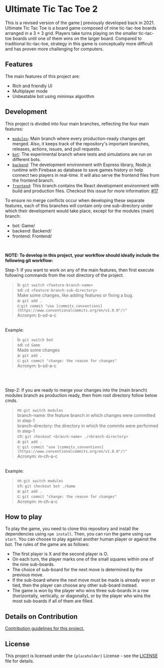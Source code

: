 # Ultimate Tic Tac Toe 2

This is a revised version of the game [I](https://github.com/PBJI) previously developed back in 2021. Ultimate Tic Tac Toe is a board game composed of nine tic-tac-toe boards arranged in a 3 × 3 grid. Players take turns playing on the smaller tic-tac-toe boards until one of them wins on the larger board. Compared to traditional tic-tac-toe, strategy in this game is conceptually more difficult and has proven more challenging for computers.

## Features

The main features of this project are:

- Rich and friendly UI
- Multiplayer mode
- Unbeatable bot using minimax algorithm

## Development 
<!-- Hi, owner you should keep updating this section after major or minor change -->
<!-- 
  What will be considered a major or minor change? 
  A minor change would introduce a feature addition and a major change would introduce a breaking change.
  Where older versions of the application would not be compatible with the new one.
  
  In our case for example, a major change would be to re-design the data model in the database application.
  Or re-develop the application with other tech stack.
  This change will render front-end or back-end partially or in rare case completely non-functional.
  Hence README.md should notify the contributors about these changes, especially Major ones.

  For example if in future the (contributors) decide to change the applications database management system from Firebase to MongoDB,
  then the README.md should reflect that decision and an issue must be referred for the same.
-->

This project is divided into four main branches, reflecting the four main features:

- [`modules`](https://github.com/PBJI/ultimate-tic-tac-toe-2/tree/modules): Main branch where every production-ready changes get merged. Also, it keeps track of the repository's important branches, releases, actions, issues, and pull requests.
- [`bot`](https://github.com/PBJI/ultimate-tic-tac-toe-2/tree/bot): The experimental branch where tests and simulations are run on different bots.
- [`backend`](): The development environment with Express library, Node.js runtime with Firebase as database to save games history or help connect two players in real-time. It will also serve the frontend files from the frontend branch.
- [`frontend`](): This branch contains the React development environment with build and production files. Checkout this issue for more information: [#17](https://github.com/PBJI/ultimate-tic-tac-toe-2/issues/17)

To ensure no merge conflicts occur when developing these separate features, each of this branches will contain only one sub-directory under which their development would take place, except for the modules (main) branch:
- bot: Game/
- backend: Backend/
- frontend: Frontend/
<br>

**NOTE: To develop in this project, your workflow should ideally include the following git workflow:**

Step-1: If you want to work on any of the main features, then first execute following commands from the root directory of the project.
> b: ```git switch <feature-branch-name>```<br>
> sd: ```cd <feature-branch-sub-directory>```<br>
Make some changes, like adding features or fixing a bug.<br>
> a: ```git add .```<br>
> c:```git commit "use [commits_conventions](https://www.conventionalcommits.org/en/v1.0.0"/)"```<br>
> Acronym: b-sd-a-c<br>

<br>
Example:

> b: ```git switch bot```<br>
> sd: ```cd Game```<br>
> Made some changes<br>
> a: ```git add .```<br>
> c: ```git commit "change: the reason for changes"```<br>
> Acronym: b-sd-a-c <br>

<br><br>

Step-2: If you are ready to merge your changes into the (main branch) modules branch as production ready, then from root directory follow below cmds.
> m: ```git switch modules```<br>
> branch-name: the feature branch in which changes were committed in step-1 <br>
> branch-directory: the directory in which the commits were performed in step-1<br>
> ch: ```git checkout <branch-name> ./<branch-directory>```<br>
> a: ```git add .```<br>
> c: ```git commit "use [commits_conventions](https://www.conventionalcommits.org/en/v1.0.0"/)"```<br>
> Acronym: m-ch-a-c <br>

<br>
Example:

> m: ```git switch modules```<br>
> ch: ```git checkout bot ./Game ```<br>
> a: ```git add .```<br>
> c: ```git commit "change: the reason for changes"```<br>
> Acronym: m-ch-a-c

## How to play

To play the game, you need to clone this repository and install the dependencies using `npm install`. Then, you can run the game using `npm start`. You can choose to play against another human player or against the bot. The rules of the game are as follows:

- The first player is X and the second player is O.
- On each turn, the player marks one of the small squares within one of the nine sub-boards.
- The choice of sub-board for the next move is determined by the previous move.
- If the sub-board where the next move must be made is already won or tied, then the player can choose any other sub-board instead.
- The game is won by the player who wins three sub-boards in a row (horizontally, vertically, or diagonally), or by the player who wins the most sub-boards if all of them are filled.

## Details on Contribution

[Contribution guidelines for this project.](./contributors.md)

## License

This project is licensed under the `{placeholder}` License - see the [LICENSE](^1^) file for details.

<!-- (^1^): Input link to license file in place of that.-->
<!-- [`backend`](): Input link to backend branch in place of that.-->
<!-- [`frontend`](): Input link to frontend branch in place of that.-->
<!-- Please, improve the how to play section.-->
